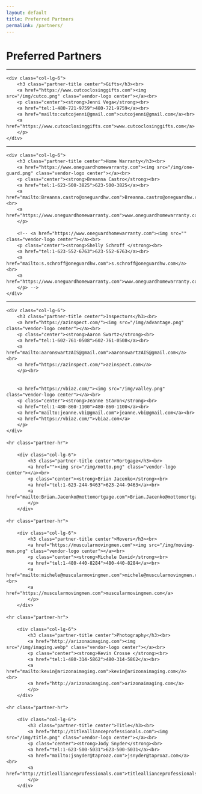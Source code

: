 ```yaml
---
layout: default
title: Preferred Partners
permalink: /partners/
---
```



<h1 class="center">Preferred Partners</h1>


<div class="row">

<hr class="partner-hr">


	<div class="col-lg-6">
		<h3 class="partner-title center">Gifts</h3><br>
		<a href="https://www.cutcoclosinggifts.com"><img src="/img/cutco.png" class="vendor-logo center"></a><br>
		<p class="center"><strong>Jenni Vega</strong><br>
		<a href="tel:1-480-721-9759">480-721-9759</a><br>
		<a href="mailto:cutcojenni@gmail.com">cutcojenni@gmail.com</a><br>
		<a href="https://www.cutcoclosinggifts.com">www.cutcoclosinggifts.com</a>
		</p>
	</div>

<hr class="partner-hr">

	<div class="col-lg-6">
		<h3 class="partner-title center">Home Warranty</h3><br>
		<a href="https://www.oneguardhomewarranty.com"><img src="/img/one-guard.png" class="vendor-logo center"></a><br>
		<p class="center"><strong>Breanna Castro</strong><br>
		<a href="tel:1-623-500-3825">623-500-3825</a><br>
		<a href="mailto:Breanna.castro@oneguardhw.com">Breanna.castro@oneguardhw.com</a><br>
		<a href="https://www.oneguardhomewarranty.com">www.oneguardhomewarranty.com</a>
		</p>

		<!-- <a href="https://www.oneguardhomewarranty.com"><img src="" class="vendor-logo center"></a><br>
		<p class="center"><strong>Shelly Schroff </strong><br>
		<a href="tel:1-623-552-6763">623-552-6763</a><br>
		<a href="mailto:s.schroff@oneguardhw.com">s.schroff@oneguardhw.com</a><br>
		<a href="https://www.oneguardhomewarranty.com">www.oneguardhomewarranty.com</a>
		</p> -->
	</div>

<hr class="partner-hr">

	<div class="col-lg-6">
		<h3 class="partner-title center">Inspectors</h3><br>
		<a href="https://azinspect.com/"><img src="/img/advantage.png" class="vendor-logo center"></a><br>
		<p class="center"><strong>Aaron Swartz</strong><br>
		<a href="tel:1-602-761-0508">602-761-0508</a><br>
		<a href="mailto:aaronswartzAIS@gmail.com">aaronswartzAIS@gmail.com</a><br>
		<a href="https://azinspect.com/">azinspect.com</a>
		</p><br>


		<a href="https://vbiaz.com/"><img src="/img/valley.png" class="vendor-logo center"></a><br>
		<p class="center"><strong>Jeanne Staron</strong><br>
		<a href="tel:1-480-860-1100">480-860-1100</a><br>
		<a href="mailto:jeanne.vbi@gmail.com">jeanne.vbi@gmail.com</a><br>
		<a href="https://vbiaz.com/">vbiaz.com</a>
		</p>
	</div>

	<hr class="partner-hr">

		<div class="col-lg-6">
			<h3 class="partner-title center">Mortgage</h3><br>
			<a href=""><img src="/img/motto.png" class="vendor-logo center"></a><br>
			<p class="center"><strong>Brian Jacenko</strong><br>
			<a href="tel:1-623-244-9463">623-244-9463</a><br>
			<a href="mailto:Brian.Jacenko@mottomortgage.com">Brian.Jacenko@mottomortgage.com</a>
			</p>
		</div>

	<hr class="partner-hr">

		<div class="col-lg-6">
			<h3 class="partner-title center">Movers</h3><br>
			<a href="https://muscularmovingmen.com"><img src="/img/moving-men.png" class="vendor-logo center"></a><br>
			<p class="center"><strong>Michele David</strong><br>
			<a href="tel:1-480-440-8284">480-440-8284</a><br>
			<a href="mailto:michele@muscularmovingmen.com">michele@muscularmovingmen.com</a><br>
			<a href="https://muscularmovingmen.com">muscularmovingmen.com</a>
			</p>
		</div>

	<hr class="partner-hr">

		<div class="col-lg-6">
			<h3 class="partner-title center">Photography</h3><br>
			<a href="http://arizonaimaging.com"><img src="/img/imaging.webp" class="vendor-logo center"></a><br>
			<p class="center"><strong>Kevin Crosse </strong><br>
			<a href="tel:1-480-314-5862">480-314-5862</a><br>
			<a href="mailto:kevin@arizonaimaging.com">kevin@arizonaimaging.com</a><br>
			<a href="http://arizonaimaging.com">arizonaimaging.com</a>
			</p>
		</div>

	<hr class="partner-hr">

		<div class="col-lg-6">
			<h3 class="partner-title center">Title</h3><br>
			<a href="http://titleallianceprofessionals.com"><img src="/img/title.png" class="vendor-logo center"></a><br>
			<p class="center"><strong>Jody Snyder</strong><br>
			<a href="tel:1-623-500-5031">623-500-5031</a><br>
			<a href="mailto:jsnyder@taproaz.com">jsnyder@taproaz.com</a><br>
			<a href="http://titleallianceprofessionals.com">titleallianceprofessionals.com</a>
			</p>
		</div>


</div>
